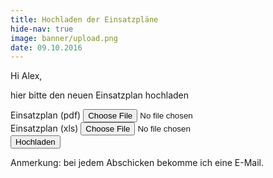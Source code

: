 ```yaml
---
title: Hochladen der Einsatzpläne
hide-nav: true
image: banner/upload.png
date: 09.10.2016
---
```


Hi Alex,

hier bitte den neuen Einsatzplan hochladen <i class="fa fa-smile-o"></i>

<form action="upload.html.php" method="post" enctype="multipart/form-data">
	<div class="control-group form-group">
		<div class="controls">
			<label>Einsatzplan (pdf)</label>
			<input type="file" class="form-control" id="pdf" name="pdf" required="required">
		</div>
	</div>
	<div class="control-group form-group">
		<div class="controls">
			<label>Einsatzplan (xls)</label>
			<input type="file" class="form-control" id="excel" name="excel" required="required">
		</div>
	</div>
	<div id="success"></div>
	<!-- For success/fail messages -->
	<button type="submit" class="btn btn-primary" name="submit">Hochladen</button>
</form>

Anmerkung: bei jedem Abschicken bekomme ich eine E-Mail.
